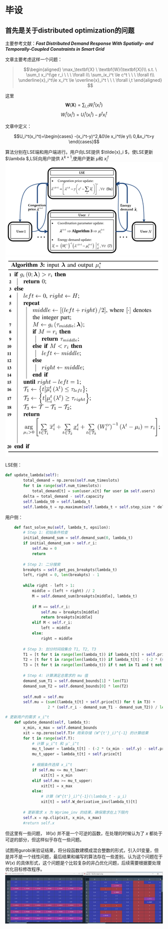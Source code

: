 # 毕设

## 首先是关于distributed optimization的问题

主要参考文献：___Fast Distributed Demand Response With Spatially-
and Temporally-Coupled Constraints in Smart Grid___

文章主要考虑这样一个问题：

> $$\begin{aligned}
\max_\textbf{X} \ \textbf{W}(\textbf{X})\\
s.t. \  \sum_t x_i^t\ge r_i \ \ \ \forall i\\
\sum_ix_i^t \le c^t \ \ \ \forall t\\
\underline{x}_i^t\le x_i^t \le \overline{x}_i^t \ \ \ \forall i,t  
\end{aligned}
$$

这里
$$\textbf{W}(\textbf{X})=\sum_{i,t}W_i^t(x_i^t)$$
$$W_i^t(x_i^t)=U_i^t(x_i^t)-p^tx_i^t$$

文章中定义：

$$U_i^t(x_i^t)=\begin{cases}
-(x_i^t-y)^2,&0\le x_i^t\le y\\
0,&x_i^t>y 
\end{cases}$$

算法分别在LSE端和用户端进行。用户向LSE提供 $\tilde{x}_i $，使LSE更新 $\lambda $,LSE向用户提供 $\lambda^{k+1}$,使用户更新 $\mu$和 $x_i^t$
![alt text](image-1.png)
![alt text](image-2.png "用户更新$\mu$的算法")

LSE侧：

```python
def update_lambda(self):
        total_demand = np.zeros(self.num_timeslots)
        for t in range(self.num_timeslots):
            total_demand[t] = sum(user.x[t] for user in self.users)
        delta = total_demand - self.capacity
        self.lambda_t0 = self.lambda_t
        self.lambda_t = np.maximum(self.lambda_t + self.step_size * delta, 0)

```

用户侧：

```python
    def fast_solve_mu(self, lambda_t, epsilon):
        # Step 1: 初始条件检查
        initial_demand_sum = self.demand_sum(0, lambda_t)
        if initial_demand_sum > self.r_i:
            self.mu = 0
            return
    
        # Step 2: 二分搜索
        breakpts = self.get_pos_breakpts(lambda_t)
        left, right = 0, len(breakpts) - 1
        
        while right - left > 1:
            middle = (left + right) // 2
            M = self.demand_sum(breakpts[middle], lambda_t)
            
            if M == self.r_i:
                self.mu = breakpts[middle]
                return breakpts[middle]
            elif M < self.r_i:
                left = middle
            else:
                right = middle
    
        # Step 3: 划分时间段集合 T1, T2, T3
        T1 = [t for t in range(len(lambda_t)) if lambda_t[t] + self.price[t] <= breakpts[left]]
        T2 = [t for t in range(len(lambda_t)) if lambda_t[t] - (-2 * (self.demand_bounds[0] - self.y) - self.price[t]) >= breakpts[right]]
        T3 = [t for t in range(len(lambda_t)) if t not in T1 and t not in T2]
    
        # Step 4: 计算满足总需求的 mu 值
        demand_sum_T1 = self.demand_bounds[1] * len(T1)
        demand_sum_T2 = self.demand_bounds[0] * len(T2)
        
        self.mu0 = self.mu
        self.mu = (sum((lambda_t[t] + self.price[t]) for t in T3) + 
                   2 * (self.r_i - demand_sum_T1 - demand_sum_T2)) / len(T3) - 2 * self.y
```

```python
# 更新用户的需求 x_i^t
    def update_demand(self, lambda_t):
        x_min, x_max = self.demand_bounds
        xit = np.zeros(self.T)# 用来存储 (W^{t'}_i)^{-1} 的计算结果
        for t in range(self.T):
            # 计算 μ_i^t 和 μ̄_i^t
            mu_t_lower = lambda_t[t] - (-2 * (x_min - self.y) - self.price[t])
            mu_t_upper = lambda_t[t] + self.price[t]
            
            # 根据条件选择 x_i^t
            if self.mu <= mu_t_lower:
                xit[t] = x_min
            elif self.mu >= mu_t_upper:
                xit[t] = x_max
            else:
                # 计算 (W^{t'}_i)^{-1}(\lambda_t - μ_i)
                xit[t] = self.W_derivative_inv(lambda_t)[t]
        
        # 更新需求 x 为 Wprime_inv 的结果，确保需求在上下限内
        self.x = np.clip(xit, x_min, x_max)
        #return self.x
```

但这里有一些问题， $W(x)$ 并不是一个可逆的函数，在处理的时候认为了 $x$ 都处于可逆的部分，但这样似乎存在一些问题。

试图用gurobi来验证结果，将分段函数建模成混合整数的形式，引入01变量，但是并不是一个线性问题，最后结果和编写的算法存在一些差别。认为这个问题在于 $W(x)$ 的具体形式，这个问题是个比较复杂的非凸优化问题，后续需要根据要处理优化目标修改程序。
![alt text](image-3.png)
